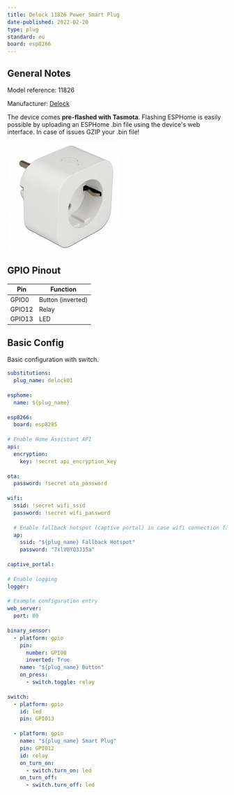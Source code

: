 ```yaml
---
title: Delock 11826 Power Smart Plug
date-published: 2022-02-20
type: plug
standard: eu
board: esp8266
---
```


## General Notes

Model reference: 11826

Manufacturer: [Delock](https://www.delock.de/produkte/G_11826/merkmale.html)

The device comes **pre-flashed with Tasmota**.
Flashing ESPHome is easily possible by uploading an ESPHome .bin file using the device's web interface. In case of
issues GZIP your .bin file!

![Product](./Delock-11826-Power-Smart-Plug.jpg "Product Image")

## GPIO Pinout

| Pin    | Function          |
| ------ | ----------------- |
| GPIO0  | Button (inverted) |
| GPIO12 | Relay             |
| GPIO13 | LED               |

## Basic Config

Basic configuration with switch.

```yaml
substitutions:
  plug_name: delock01

esphome:
  name: ${plug_name}

esp8266:
  board: esp8285

# Enable Home Assistant API
api:
  encryption:
    key: !secret api_encryption_key

ota:
  password: !secret ota_password

wifi:
  ssid: !secret wifi_ssid
  password: !secret wifi_password

  # Enable fallback hotspot (captive portal) in case wifi connection fails
  ap:
    ssid: "${plug_name} Fallback Hotspot"
    password: "7xlV0YQ3J35a"

captive_portal:

# Enable logging
logger:

# Example configuration entry
web_server:
  port: 80

binary_sensor:
  - platform: gpio
    pin:
      number: GPIO0
      inverted: True
    name: "${plug_name} Button"
    on_press:
      - switch.toggle: relay

switch:
  - platform: gpio
    id: led
    pin: GPIO13

  - platform: gpio
    name: "${plug_name} Smart Plug"
    pin: GPIO12
    id: relay
    on_turn_on:
      - switch.turn_on: led
    on_turn_off:
      - switch.turn_off: led
```
